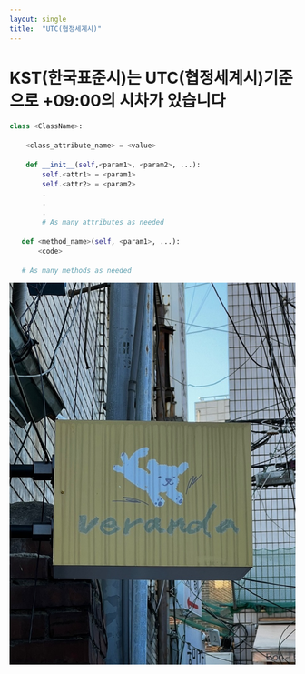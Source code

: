 ```yaml
---
layout: single
title:  "UTC(협정세계시)"
---
```


# KST(한국표준시)는 UTC(협정세계시)기준으로 +09:00의 시차가 있습니다


```python
class <ClassName>:

    <class_attribute_name> = <value>

    def __init__(self,<param1>, <param2>, ...):
        self.<attr1> = <param1>
        self.<attr2> = <param2>
        .
        .
        .
        # As many attributes as needed
    
   def <method_name>(self, <param1>, ...):
       <code>
       
   # As many methods as needed
```

![veranda_logo](../images/2022-12-06-first/veranda_logo.jpeg)
